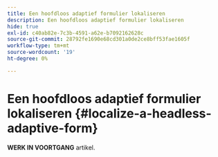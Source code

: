 ```yaml
---
title: Een hoofdloos adaptief formulier lokaliseren
description: Een hoofdloos adaptief formulier lokaliseren
hide: true
exl-id: c40ab82e-7c3b-4591-a62e-b7092162628c
source-git-commit: 28792fe1690e68cd301a0de2ce8bff53fae1605f
workflow-type: tm+mt
source-wordcount: '19'
ht-degree: 0%

---
```


# Een hoofdloos adaptief formulier lokaliseren {#localize-a-headless-adaptive-form}

<span class="preview"> **WERK IN VOORTGANG** artikel.</span>
